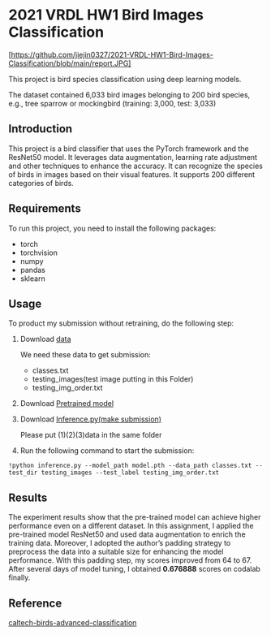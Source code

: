 # 2021 VRDL HW1 Bird Images Classification
[https://github.com/jiejin0327/2021-VRDL-HW1-Bird-Images-Classification/blob/main/report.JPG]

This project is bird species classification using deep learning models. 

The dataset contained 6,033 bird images belonging to 200 bird species, e.g., tree sparrow or mockingbird (training: 3,000, test: 3,033)

## Introduction
This project is a bird classifier that uses the PyTorch framework and the ResNet50 model. It leverages data augmentation, learning rate adjustment and other techniques to enhance the accuracy. It can recognize the species of birds in images based on their visual features. It supports 200 different categories of birds. 

## Requirements
To run this project, you need to install the following packages:

- torch
- torchvision
- numpy
- pandas
- sklearn

## Usage
To product my submission without retraining, do the following step:

1. Download [data](https://competitions.codalab.org/my/datasets/download/83f7141a-641e-4e32-8d0c-42b482457836)
  
   We need these data to get submission:
  
    - classes.txt
    - testing_images(test image putting in this Folder)
    - testing_img_order.txt  
    
2. Download [Pretrained model](https://drive.google.com/uc?export=download&id=1yKz2pEB2N6u9DKrmtio9-RaDM3h29u6s)
3. Download [Inference.py(make submission)](https://drive.google.com/uc?export=download&id=1MxxValX4DfHhJn0c8A4CPdWX6Vo7S87R)

   Please put (1)(2)(3)data in the same folder

4. Run the following command to start the submission:
```
!python inference.py --model_path model.pth --data_path classes.txt --test_dir testing_images --test_label testing_img_order.txt
```
## Results
The experiment results show that the pre-trained model can achieve higher performance even on a different dataset. In this assignment, I applied the pre-trained model ResNet50 and used data augmentation to enrich the training data. Moreover, I adopted the author’s padding strategy to preprocess the data into a suitable size for enhancing the model performance. With this padding step, my scores improved from 64 to 67. After several days of model tuning, I obtained **0.676888** scores on codalab finally.

## Reference
[caltech-birds-advanced-classification](https://github.com/slipnitskaya/caltech-birds-advanced-classification)
